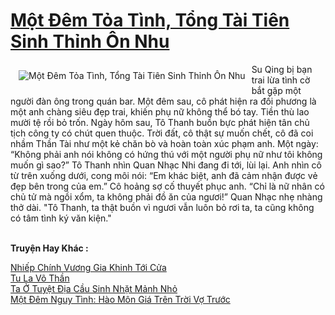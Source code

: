 <a href="https://truyenwiki.net/mot-dem-toa-tinh-tong-tai-tien-sinh-thinh-on-nhu.36602/" title="Một Đêm Tỏa Tình, Tổng Tài Tiên Sinh Thỉnh Ôn Nhu"><h1>Một Đêm Tỏa Tình, Tổng Tài Tiên Sinh Thỉnh Ôn Nhu</h1></a><div style="display:table"><img align="right" style="float: left; padding: 10px;" src="https://truyenwiki.net/a/img/str/src/36602.jpg" alt="Một Đêm Tỏa Tình, Tổng Tài Tiên Sinh Thỉnh Ôn Nhu">Su Qing bị bạn trai lừa tình cờ bắt gặp một người đàn ông trong quán bar. Một đêm sau, cô phát hiện ra đối phương là một anh chàng siêu đẹp trai, khiến phụ nữ không thể bó tay. Tiền thù lao mười tệ rồi bỏ trốn. Ngày hôm sau, Tô Thanh buồn bực phát hiện tân chủ tịch công ty có chút quen thuộc. Trời đất, cô thật sự muốn chết, cô đã coi nhầm Thần Tài như một kẻ chăn bò và hoàn toàn xúc phạm anh. Một ngày: “Không phải anh nói không có hứng thú với một người phụ nữ như tôi không muốn gì sao?” Tô Thanh nhìn Quan Nhạc Nhi đang đi tới, lùi lại. Anh nhìn cô từ trên xuống dưới, cong môi nói: “Em khác biệt, anh đã cảm nhận được vẻ đẹp bên trong của em.” Cô hoảng sợ cố thuyết phục anh. “Chỉ là nữ nhân có chủ tử mà ngồi xổm, ta không phải đồ ăn của ngươi!” Quan Nhạc nhẹ nhàng thở dài. "Tô Thanh, ta thật buồn vì ngươi vẫn luôn bỏ rơi ta, ta cũng không có tâm tình ký văn kiện."</div><p><br><b>Truyện Hay Khác :</b></p><a href="https://truyenwiki.net/nhiep-chinh-vuong-gia-khinh-toi-cua.36561/" alt="Nhiếp Chính Vương Gia Khinh Tới Cửa">Nhiếp Chính Vương Gia Khinh Tới Cửa</a><br/><a href="https://sangtacviet.wordpress.com/2020/10/22/tu-la-vo-than/" alt="Tu La Võ Thần">Tu La Võ Thần</a><br/><a href="https://sangtacviet.wordpress.com/2020/10/22/ta-o-tuyet-dia-cau-sinh-nhat-manh-nho/" alt="Ta Ở Tuyệt Địa Cầu Sinh Nhặt Mảnh Nhỏ">Ta Ở Tuyệt Địa Cầu Sinh Nhặt Mảnh Nhỏ</a><br/><a href="https://sangtacviet.wordpress.com/2020/10/22/mot-dem-nguy-tinh-hao-mon-gia-tren-troi-vo-truoc/" alt="Một Đêm Nguy Tình: Hào Môn Giá Trên Trời Vợ Trước">Một Đêm Nguy Tình: Hào Môn Giá Trên Trời Vợ Trước</a><br/>